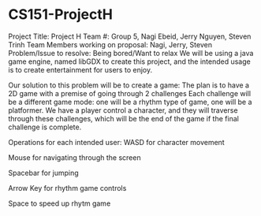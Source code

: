 # CS151-ProjectH

Project Title: Project H
Team #: Group 5, Nagi Ebeid, Jerry Nguyen, Steven Trinh
Team Members working on proposal: Nagi, Jerry, Steven
Problem/Issue to resolve: Being bored/Want to relax
We will be using a java game engine, named libGDX to create this project, and the intended usage is to create entertainment for users to enjoy. 

Our solution to this problem will be to create a game:
The plan is to have a 2D game with a premise of going through 2 challenges
Each challenge will be a different game mode: one will be a rhythm type of game, one will be a platformer. 
We have a player control a character, and they will traverse through these challenges, which will be the end of the game if the final challenge is complete. 

Operations for each intended user: 
WASD for character movement

Mouse for navigating through the screen

Spacebar for jumping

Arrow Key for rhythm game controls

Space to speed up rhytm game





